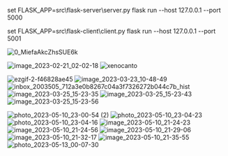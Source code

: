 set FLASK_APP=src\flask-server\server.py
flask run --host 127.0.0.1 --port 5000

set FLASK_APP=src\flask-client\client.py
flask run --host 127.0.0.1 --port 5001


![0_MiefaAkcZhsSUE6k](https://user-images.githubusercontent.com/45982614/220214422-19529ba3-9c13-40cd-a3a6-434785002974.png)


![image_2023-02-21_02-02-18](https://user-images.githubusercontent.com/45982614/220215304-d7e79716-35a2-4f29-867f-57ca996aab2a.png)
![xenocanto](https://user-images.githubusercontent.com/45982614/223520408-82b31ee8-3733-4ed6-b62d-46a88b9def3b.png)

![ezgif-2-f46828ae45](https://user-images.githubusercontent.com/45982614/225752518-5dee3104-d3b2-42bd-b2f5-856df0aad1e4.gif)
![image_2023-03-23_10-48-49](https://user-images.githubusercontent.com/45982614/227150587-d3e5eda2-c9fb-44fa-9bbd-7107a100858e.png)
![inbox_2003505_712a3e0b8267c04a3f7326272b044c7b_hist](https://user-images.githubusercontent.com/45982614/227718960-45a33d47-4a84-4249-8d3a-d1c098c27334.png)
![image_2023-03-25_15-23-35](https://user-images.githubusercontent.com/45982614/227719810-0a01a522-cffa-4217-90a1-c2508af7b504.png)
![image_2023-03-25_15-23-43](https://user-images.githubusercontent.com/45982614/227719813-a06f80e7-284e-4f11-b12a-ae280c628d4b.png)
![image_2023-03-25_15-23-56](https://user-images.githubusercontent.com/45982614/227719817-e8df71fa-2197-43ff-a39a-351b45fce4fb.png)

![photo_2023-05-10_23-00-54 (2)](https://github.com/leo27heady/flask-basics/assets/45982614/b0930ea9-f0b3-4243-8eeb-bf0f6435f310)
![photo_2023-05-10_23-04-23](https://github.com/leo27heady/flask-basics/assets/45982614/9082fa25-c466-4ca5-8ba2-e58f89de948d)
![photo_2023-05-10_23-04-16](https://github.com/leo27heady/flask-basics/assets/45982614/a8bce41e-c36b-4ecc-9165-dfa6e9d9a3d4)
![image_2023-05-10_21-24-23](https://github.com/leo27heady/flask-basics/assets/45982614/483e6cd0-c2c0-493b-a9e1-ae1f27ce4b3e)
![image_2023-05-10_21-24-56](https://github.com/leo27heady/flask-basics/assets/45982614/39c69607-d42d-4b05-b55c-978ac2c69510)
![image_2023-05-10_21-29-06](https://github.com/leo27heady/flask-basics/assets/45982614/8d9c1fb2-788e-42fa-a9f3-1cb47d89bbbe)
![image_2023-05-10_21-32-17](https://github.com/leo27heady/flask-basics/assets/45982614/adc0716e-19d2-4c0d-9f77-05de0ac7de74)
![image_2023-05-10_21-35-55](https://github.com/leo27heady/flask-basics/assets/45982614/8d1dc896-2503-4434-8b66-6a1f27406694)
![photo_2023-05-13_00-07-30](https://github.com/leo27heady/flask-basics/assets/45982614/b125cda7-2ed1-4cc6-99f9-211d793448fe)
